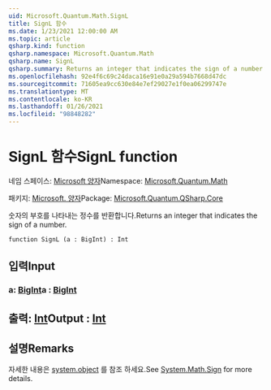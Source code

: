 ```yaml
---
uid: Microsoft.Quantum.Math.SignL
title: SignL 함수
ms.date: 1/23/2021 12:00:00 AM
ms.topic: article
qsharp.kind: function
qsharp.namespace: Microsoft.Quantum.Math
qsharp.name: SignL
qsharp.summary: Returns an integer that indicates the sign of a number.
ms.openlocfilehash: 92e4f6c69c24daca16e91e0a29a594b7668d47dc
ms.sourcegitcommit: 71605ea9cc630e84e7ef29027e1f0ea06299747e
ms.translationtype: MT
ms.contentlocale: ko-KR
ms.lasthandoff: 01/26/2021
ms.locfileid: "98848282"
---
```

# <a name="signl-function"></a><span data-ttu-id="6075c-102">SignL 함수</span><span class="sxs-lookup"><span data-stu-id="6075c-102">SignL function</span></span>

<span data-ttu-id="6075c-103">네임 스페이스: [Microsoft 양자](xref:Microsoft.Quantum.Math)</span><span class="sxs-lookup"><span data-stu-id="6075c-103">Namespace: [Microsoft.Quantum.Math](xref:Microsoft.Quantum.Math)</span></span>

<span data-ttu-id="6075c-104">패키지: [Microsoft. 양자](https://nuget.org/packages/Microsoft.Quantum.QSharp.Core)</span><span class="sxs-lookup"><span data-stu-id="6075c-104">Package: [Microsoft.Quantum.QSharp.Core](https://nuget.org/packages/Microsoft.Quantum.QSharp.Core)</span></span>


<span data-ttu-id="6075c-105">숫자의 부호를 나타내는 정수를 반환합니다.</span><span class="sxs-lookup"><span data-stu-id="6075c-105">Returns an integer that indicates the sign of a number.</span></span>

```qsharp
function SignL (a : BigInt) : Int
```


## <a name="input"></a><span data-ttu-id="6075c-106">입력</span><span class="sxs-lookup"><span data-stu-id="6075c-106">Input</span></span>

### <a name="a--bigint"></a><span data-ttu-id="6075c-107">a: [BigInt](xref:microsoft.quantum.lang-ref.bigint)</span><span class="sxs-lookup"><span data-stu-id="6075c-107">a : [BigInt](xref:microsoft.quantum.lang-ref.bigint)</span></span>





## <a name="output--int"></a><span data-ttu-id="6075c-108">출력: [Int](xref:microsoft.quantum.lang-ref.int)</span><span class="sxs-lookup"><span data-stu-id="6075c-108">Output : [Int](xref:microsoft.quantum.lang-ref.int)</span></span>



## <a name="remarks"></a><span data-ttu-id="6075c-109">설명</span><span class="sxs-lookup"><span data-stu-id="6075c-109">Remarks</span></span>

<span data-ttu-id="6075c-110">자세한 내용은 [system.object](https://docs.microsoft.com/dotnet/api/system.math.sign) 를 참조 하세요.</span><span class="sxs-lookup"><span data-stu-id="6075c-110">See [System.Math.Sign](https://docs.microsoft.com/dotnet/api/system.math.sign) for more details.</span></span>